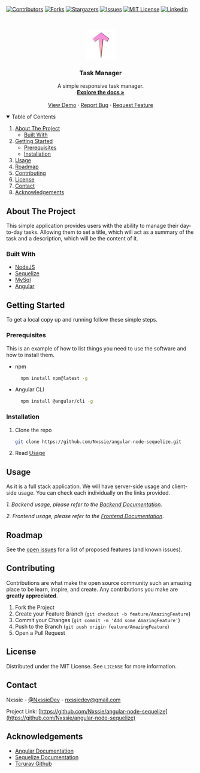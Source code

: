<!-- PROJECT SHIELDS -->
[![Contributors][contributors-shield]][contributors-url]
[![Forks][forks-shield]][forks-url]
[![Stargazers][stars-shield]][stars-url]
[![Issues][issues-shield]][issues-url]
[![MIT License][license-shield]][license-url]
[![LinkedIn][linkedin-shield]][linkedin-url]



<!-- PROJECT LOGO -->
<br />
<p align="center">
  <a href="https://github.com/Nxssie/angular-node-sequelize">
    <img src="images/logo.png" alt="Logo" width="80" height="80">
  </a>

  <h3 align="center">Task Manager</h3>

  <p align="center">
    A simple responsive task manager.
    <br />
    <a href="https://github.com/Nxssie/angular-node-sequelize"><strong>Explore the docs »</strong></a>
    <br />
    <br />
    <a href="https://github.com/Nxssie/angular-node-sequelize">View Demo</a>
    ·
    <a href="https://github.com/Nxssie/angular-node-sequelize/issues">Report Bug</a>
    ·
    <a href="https://github.com/Nxssie/angular-node-sequelize/issues">Request Feature</a>
  </p>



<!-- TABLE OF CONTENTS -->
<details open="open">
  <summary>Table of Contents</summary>
  <ol>
    <li>
      <a href="#about-the-project">About The Project</a>
      <ul>
        <li><a href="#built-with">Built With</a></li>
      </ul>
    </li>
    <li>
      <a href="#getting-started">Getting Started</a>
      <ul>
        <li><a href="#prerequisites">Prerequisites</a></li>
        <li><a href="#installation">Installation</a></li>
      </ul>
    </li>
    <li><a href="#usage">Usage</a></li>
    <li><a href="#roadmap">Roadmap</a></li>
    <li><a href="#contributing">Contributing</a></li>
    <li><a href="#license">License</a></li>
    <li><a href="#contact">Contact</a></li>
    <li><a href="#acknowledgements">Acknowledgements</a></li>
  </ol>
</details>



<!-- ABOUT THE PROJECT -->
## About The Project

This simple application provides users with the ability to manage their day-to-day tasks. Allowing them to set a title, which will act as a summary of the task and a description, which will be the content of it.


### Built With

* [NodeJS](https://nodejs.org/es/)
* [Sequelize](https://sequelize.org)
* [MySql](https://www.mysql.com)
* [Angular](https://angular.io)



<!-- GETTING STARTED -->
## Getting Started

To get a local copy up and running follow these simple steps.

### Prerequisites

This is an example of how to list things you need to use the software and how to install them.
* npm
  ```sh
    npm install npm@latest -g
  ```
  
* Angular CLI
  ```sh
    npm install @angular/cli -g
  ```

### Installation

1. Clone the repo
   ```sh
   git clone https://github.com/Nxssie/angular-node-sequelize.git
   ```
2. Read [Usage](#usage)



<!-- USAGE EXAMPLES -->
## Usage

As it is a full stack application. We will have server-side usage and client-side usage. You can check each individually on the links provided.

_1. Backend usage, please refer to the [Backend Documentation](https://github.com/Nxssie/angular-node-sequelize/tree/master/backend)._

_2. Frontend usage, please refer to the [Frontend Documentation](https://github.com/Nxssie/angular-node-sequelize/tree/master/frontend)._



<!-- ROADMAP -->
## Roadmap

See the [open issues](https://github.com/Nxssie/angular-node-sequelize/issues) for a list of proposed features (and known issues).



<!-- CONTRIBUTING -->
## Contributing

Contributions are what make the open source community such an amazing place to be learn, inspire, and create. Any contributions you make are **greatly appreciated**.

1. Fork the Project
2. Create your Feature Branch (`git checkout -b feature/AmazingFeature`)
3. Commit your Changes (`git commit -m 'Add some AmazingFeature'`)
4. Push to the Branch (`git push origin feature/AmazingFeature`)
5. Open a Pull Request



<!-- LICENSE -->
## License

Distributed under the MIT License. See `LICENSE` for more information.



<!-- CONTACT -->
## Contact

Nxssie - [@NxssieDev](https://twitter.com/NxssieDev) - nxssiedev@gmail.com

Project Link: [https://github.com/Nxssie/angular-node-sequelize](https://github.com/Nxssie/angular-node-sequelize)



<!-- ACKNOWLEDGEMENTS -->
## Acknowledgements

* [Angular Documentation](https://angular.io/docs)
* [Sequelize Documentation](https://sequelize.org/master/)
* [Tcrurav Github](https://github.com/tcrurav)





<!-- MARKDOWN LINKS & IMAGES -->
<!-- https://www.markdownguide.org/basic-syntax/#reference-style-links -->
[contributors-shield]: https://img.shields.io/github/contributors/Nxssie/angular-node-sequelize.svg?style=for-the-badge
[contributors-url]: https://github.com/Nxssie/angular-node-sequelize/graphs/contributors
[forks-shield]: https://img.shields.io/github/forks/Nxssie/angular-node-sequelize.svg?style=for-the-badge
[forks-url]: https://github.com/Nxssie/angular-node-sequelize/network/members
[stars-shield]: https://img.shields.io/github/stars/Nxssie/angular-node-sequelize.svg?style=for-the-badge
[stars-url]: https://github.com/Nxssie/angular-node-sequelize/stargazers
[issues-shield]: https://img.shields.io/github/issues/Nxssie/angular-node-sequelize.svg?style=for-the-badge
[issues-url]: https://github.com/Nxssie/angular-node-sequelize/issues
[license-shield]: https://img.shields.io/github/license/Nxssie/angular-node-sequelize.svg?style=for-the-badge
[license-url]: https://github.com/Nxssie/angular-node-sequelize/blob/master/LICENSE.txt
[linkedin-shield]: https://img.shields.io/badge/-LinkedIn-black.svg?style=for-the-badge&logo=linkedin&colorB=555
[linkedin-url]: https://www.linkedin.com/in/carlos-sánchez-b549951a1/
